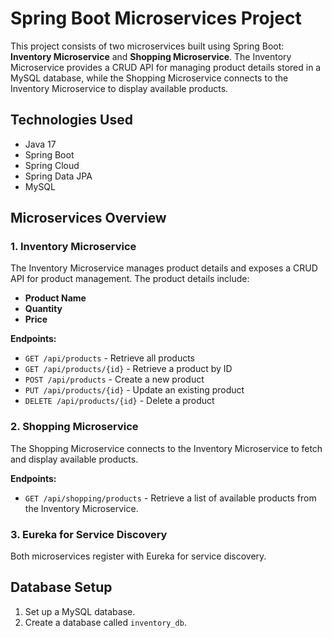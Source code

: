# Spring Boot Microservices Project

This project consists of two microservices built using Spring Boot: **Inventory Microservice** and **Shopping Microservice**. The Inventory Microservice provides a CRUD API for managing product details stored in a MySQL database, while the Shopping Microservice connects to the Inventory Microservice to display available products.

## Technologies Used
- Java 17
- Spring Boot
- Spring Cloud
- Spring Data JPA
- MySQL

## Microservices Overview

### 1. Inventory Microservice
The Inventory Microservice manages product details and exposes a CRUD API for product management. The product details include:
- **Product Name**
- **Quantity**
- **Price**

**Endpoints:**
- `GET /api/products` - Retrieve all products
- `GET /api/products/{id}` - Retrieve a product by ID
- `POST /api/products` - Create a new product
- `PUT /api/products/{id}` - Update an existing product
- `DELETE /api/products/{id}` - Delete a product

### 2. Shopping Microservice
The Shopping Microservice connects to the Inventory Microservice to fetch and display available products.

**Endpoints:**
- `GET /api/shopping/products` - Retrieve a list of available products from the Inventory Microservice.

### 3. Eureka for Service Discovery
Both microservices register with Eureka for service discovery.

## Database Setup
1. Set up a MySQL database.
2. Create a database called `inventory_db`.
